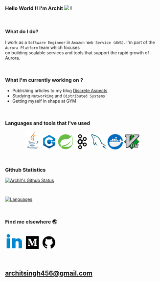 ### Hello World !! I'm Archit <img src="https://media.giphy.com/media/hvRJCLFzcasrR4ia7z/giphy.gif" width="30px"> !

<br>

### What do I do?

I work as a `Software Engineer` in `Amazon Web Service (AWS)`. I'm part of the `Aurora Platform` team which focuses<br>
on building scalable services and tools that support the rapid growth of Aurora.

<br>

### What I'm currently working on ?

-   Publishing articles to my blog [Discrete Aspects](https://discreteaspects.hashnode.dev)
-   Studying `Networking` and `Distributed Systems`
-   Getting myself in shape at GYM

<br>

### Languages and tools that I've used

<p align='center' float="left">
  
  <img src="./icons/java.png" alt="drawing" width="50px" height="60px"/>
  <img src="./icons/C++.png" alt="drawing" width="50px" height="50px"/>
  <img src="./icons/spring.png" alt="drawing" width="50px" height="50px"/>
  <img src="./icons/kafka.png" alt="drawing" width="50px" height="50px"/>
  <img src="./icons/mysql.png" alt="drawing" width="50px" height="50px"/>
  <img src="./icons/docker.png" alt="drawing" width="50px" height="50px"/>
  <img src="./icons/vim.png" alt="drawing" width="50px" height="50px"/>

</p>

<br>

### Github Statistics

[![Archit's Github Status](https://github-readme-stats.vercel.app/api?username=archit-1997&count_private=true&show_icons=true)](https://github.com/anuraghazra/github-readme-stats)

<br>

[![Languages](https://github-readme-stats.vercel.app/api/top-langs/?username=archit-1997&langs_count=8&hide=c%2B%2B,javascript,html,css)](https://github.com/anuraghazra/github-readme-stats)

<br>

### Find me elsewhere 🌏

<p align='center' float="left">
  
  [<img src="./icons/linkedin.gif" alt="drawing" width="60px" height="60px"/>][linkedin]
  [<img src="./icons/medium.gif" alt="drawing" width="50px" height="50px"/>][medium]
  [<img src="./icons/github.png" alt="drawing" width="50px" height="50px"/>][github]

</p>

<br>

## architsingh456@gmail.com

<br>

[linkedin]: https://www.linkedin.com/in/archit-singh-890203150/
[medium]: https://medium.com/@singh.archit1997
[github]: https://github.com/archit-1997
